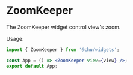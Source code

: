 # ZoomKeeper

The ZoomKeeper widget control view's zoom.

Usage:

```jsx
import { ZoomKeeper } from '@chu/widgets';

const App = () => <ZoomKeeper view={view} />;
export default App;
```
